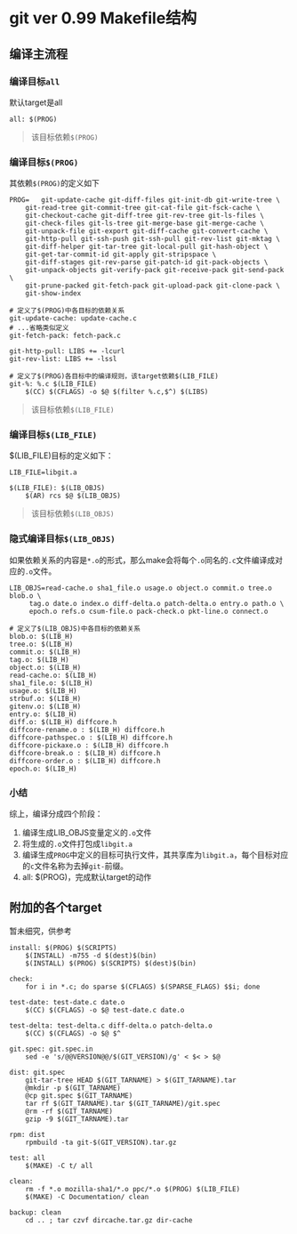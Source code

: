 git ver 0.99 Makefile结构
========================

编译主流程
----------------------------------------------------------------------------------------------------

### 编译目标`all`
默认target是all
```
all: $(PROG)
```
> 该目标依赖`$(PROG)`

### 编译目标`$(PROG)`
其依赖`$(PROG)`的定义如下
```
PROG=   git-update-cache git-diff-files git-init-db git-write-tree \
	git-read-tree git-commit-tree git-cat-file git-fsck-cache \
	git-checkout-cache git-diff-tree git-rev-tree git-ls-files \
	git-check-files git-ls-tree git-merge-base git-merge-cache \
	git-unpack-file git-export git-diff-cache git-convert-cache \
	git-http-pull git-ssh-push git-ssh-pull git-rev-list git-mktag \
	git-diff-helper git-tar-tree git-local-pull git-hash-object \
	git-get-tar-commit-id git-apply git-stripspace \
	git-diff-stages git-rev-parse git-patch-id git-pack-objects \
	git-unpack-objects git-verify-pack git-receive-pack git-send-pack \
	git-prune-packed git-fetch-pack git-upload-pack git-clone-pack \
	git-show-index

# 定义了$(PROG)中各目标的依赖关系
git-update-cache: update-cache.c
# ...省略类似定义
git-fetch-pack: fetch-pack.c

git-http-pull: LIBS += -lcurl
git-rev-list: LIBS += -lssl

# 定义了$(PROG)各目标中的编译规则，该target依赖$(LIB_FILE)
git-%: %.c $(LIB_FILE)
	$(CC) $(CFLAGS) -o $@ $(filter %.c,$^) $(LIBS)
```

> 该目标依赖`$(LIB_FILE)`

### 编译目标`$(LIB_FILE)`
$(LIB_FILE)目标的定义如下：
```
LIB_FILE=libgit.a

$(LIB_FILE): $(LIB_OBJS)
	$(AR) rcs $@ $(LIB_OBJS)
```

> 该目标依赖`$(LIB_OBJS)`

### 隐式编译目标`$(LIB_OBJS)`
如果依赖关系的内容是`*.o`的形式，那么make会将每个`.o`同名的`.c`文件编译成对应的`.o`文件。

```
LIB_OBJS=read-cache.o sha1_file.o usage.o object.o commit.o tree.o blob.o \
	 tag.o date.o index.o diff-delta.o patch-delta.o entry.o path.o \
	 epoch.o refs.o csum-file.o pack-check.o pkt-line.o connect.o

# 定义了$(LIB_OBJS)中各目标的依赖关系
blob.o: $(LIB_H)
tree.o: $(LIB_H)
commit.o: $(LIB_H)
tag.o: $(LIB_H)
object.o: $(LIB_H)
read-cache.o: $(LIB_H)
sha1_file.o: $(LIB_H)
usage.o: $(LIB_H)
strbuf.o: $(LIB_H)
gitenv.o: $(LIB_H)
entry.o: $(LIB_H)
diff.o: $(LIB_H) diffcore.h
diffcore-rename.o : $(LIB_H) diffcore.h
diffcore-pathspec.o : $(LIB_H) diffcore.h
diffcore-pickaxe.o : $(LIB_H) diffcore.h
diffcore-break.o : $(LIB_H) diffcore.h
diffcore-order.o : $(LIB_H) diffcore.h
epoch.o: $(LIB_H)
```

### 小结
综上，编译分成四个阶段：
1. 编译生成LIB_OBJS变量定义的`.o`文件
2. 将生成的`.o`文件打包成`libgit.a`
3. 编译生成`PROG`中定义的目标可执行文件，其共享库为`libgit.a`，每个目标对应的`c`文件名称为去掉`git-`前缀。
4. all: $(PROG)，完成默认target的动作


附加的各个target
----------------------------------------------------------------------------------------------------
暂未细究，供参考
```
install: $(PROG) $(SCRIPTS)
	$(INSTALL) -m755 -d $(dest)$(bin)
	$(INSTALL) $(PROG) $(SCRIPTS) $(dest)$(bin)

check:
	for i in *.c; do sparse $(CFLAGS) $(SPARSE_FLAGS) $$i; done

test-date: test-date.c date.o
	$(CC) $(CFLAGS) -o $@ test-date.c date.o

test-delta: test-delta.c diff-delta.o patch-delta.o
	$(CC) $(CFLAGS) -o $@ $^

git.spec: git.spec.in
	sed -e 's/@@VERSION@@/$(GIT_VERSION)/g' < $< > $@

dist: git.spec
	git-tar-tree HEAD $(GIT_TARNAME) > $(GIT_TARNAME).tar
	@mkdir -p $(GIT_TARNAME)
	@cp git.spec $(GIT_TARNAME)
	tar rf $(GIT_TARNAME).tar $(GIT_TARNAME)/git.spec
	@rm -rf $(GIT_TARNAME)
	gzip -9 $(GIT_TARNAME).tar

rpm: dist
	rpmbuild -ta git-$(GIT_VERSION).tar.gz

test: all
	$(MAKE) -C t/ all

clean:
	rm -f *.o mozilla-sha1/*.o ppc/*.o $(PROG) $(LIB_FILE)
	$(MAKE) -C Documentation/ clean

backup: clean
	cd .. ; tar czvf dircache.tar.gz dir-cache
```





